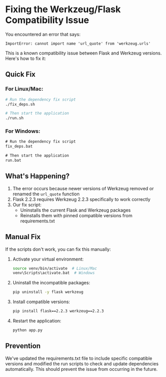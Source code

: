 # Fixing the Werkzeug/Flask Compatibility Issue

You encountered an error that says:
```
ImportError: cannot import name 'url_quote' from 'werkzeug.urls'
```

This is a known compatibility issue between Flask and Werkzeug versions. Here's how to fix it:

## Quick Fix

### For Linux/Mac:
```bash
# Run the dependency fix script
./fix_deps.sh

# Then start the application
./run.sh
```

### For Windows:
```cmd
# Run the dependency fix script
fix_deps.bat

# Then start the application
run.bat
```

## What's Happening?

1. The error occurs because newer versions of Werkzeug removed or renamed the `url_quote` function
2. Flask 2.2.3 requires Werkzeug 2.2.3 specifically to work correctly
3. Our fix script:
   - Uninstalls the current Flask and Werkzeug packages
   - Reinstalls them with pinned compatible versions from requirements.txt

## Manual Fix

If the scripts don't work, you can fix this manually:

1. Activate your virtual environment:
   ```bash
   source venv/bin/activate  # Linux/Mac
   venv\Scripts\activate.bat  # Windows
   ```

2. Uninstall the incompatible packages:
   ```bash
   pip uninstall -y flask werkzeug
   ```

3. Install compatible versions:
   ```bash
   pip install flask==2.2.3 werkzeug==2.2.3
   ```

4. Restart the application:
   ```bash
   python app.py
   ```

## Prevention

We've updated the requirements.txt file to include specific compatible versions and modified the run scripts to check and update dependencies automatically. This should prevent the issue from occurring in the future.
